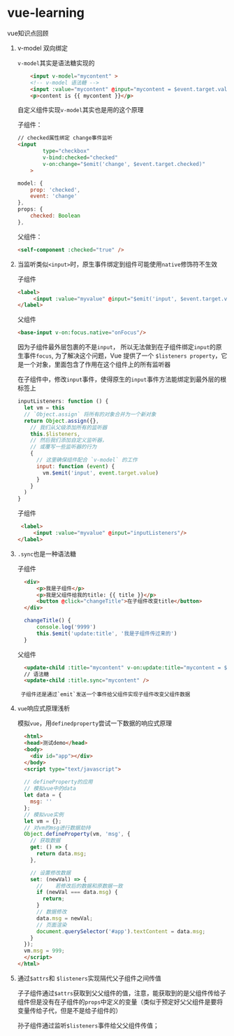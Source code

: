 # vue-learning
vue知识点回顾
1. v-model 双向绑定 

    `v-model`其实是语法糖实现的
    ```html
        <input v-model="mycontent" >
        <!-- v-model 语法糖 -->
        <input :value="mycontent" @input="mycontent = $event.target.value"/>
        <p>content is {{ mycontent }}</p>
    ```
    自定义组件实现`v-model`其实也是用的这个原理
    
    子组件：
    ```html
    // checked属性绑定 change事件监听
    <input
            type="checkbox"
            v-bind:checked="checked"
            v-on:change="$emit('change', $event.target.checked)"
        >
    ```
    ```javascript
    model: {
        prop: 'checked',
        event: 'change'
    },
    props: {
        checked: Boolean
    },
    ```
    父组件：
    ```html
    <self-component :checked="true" />
    ```

2. 当监听类似`<input>`时，原生事件绑定到组件可能使用`native`修饰符不生效

    子组件

    ```html
    <label>
         <input :value="myvalue" @input="$emit('input', $event.target.value)"/>
    </label>
    ```
    父组件
    ```html
    <base-input v-on:focus.native="onFocus"/>
    ```
    因为子组件最外层包裹的不是`input`， 所以无法做到在子组件绑定`input`的原生事件`focus`,
    为了解决这个问题，Vue 提供了一个 `$listeners property`，它是一个对象，里面包含了作用在这个组件上的所有监听器
    
    在子组件中，修改`input`事件，使得原生的`input`事件方法能绑定到最外层的根标签上
    ```javascript
    inputListeners: function () {
      let vm = this
      // `Object.assign` 将所有的对象合并为一个新对象
      return Object.assign({},
        // 我们从父级添加所有的监听器
        this.$listeners,
        // 然后我们添加自定义监听器，
        // 或覆写一些监听器的行为
        {
          // 这里确保组件配合 `v-model` 的工作
          input: function (event) {
            vm.$emit('input', event.target.value)
          }
        }
      )
    }
    ```
    子组件
    ```html
     <label>
         <input :value="myvalue" @input="inputListeners"/>
    </label>
    ```

3. `.sync`也是一种语法糖

      子组件
      ```html
        <div>
            <p>我是子组件</p>
            <p>我是父组件给我的title: {{ title }}</p>
            <button @click="changeTitle">在子组件改变title</button>
        </div>
      ```

      ```javascript
        changeTitle() {
            console.log('9999')
            this.$emit('update:title', '我是子组件传过来的')
        }
      ```
      父组件
      ```html
        <update-child :title="mycontent" v-on:update:title="mycontent = $event"/>
        // 语法糖
        <update-child :title.sync="mycontent" />
      ```
        子组件还是通过`emit`发送一个事件给父组件实现子组件改变父组件数据
      

4. `vue`响应式原理浅析
    
    模拟`vue`，用`definedproperty`尝试一下数据的响应式原理
    ```html
      <html>
      <head>测试demo</head>
      <body>
        <div id="app"></div>
      </body>
      <script type="text/javascript">
      
      // defineProperty的应用
      // 模拟vue中的data
      let data = {
        msg: ''
      };
      // 模拟vue实例
      let vm = {};
      // 对vm的msg进行数据劫持
      Object.defineProperty(vm, 'msg', {
        // 获取数据
        get: () => {
          return data.msg;
        },

        // 设置修改数据
        set: (newVal) => {
          // 	若修改后的数据和原数据一致
          if (newVal === data.msg) {
            return;
          }
          // 数据修改
          data.msg = newVal;
          // 页面渲染
          document.querySelector('#app').textContent = data.msg;
        }
      });
      vm.msg = 999;			
      </script>
    </html>
    ```

  5. 通过`$attrs`和 `$listeners`实现隔代父子组件之间传值
    
     子子组件通过`$attrs`获取到父父组件的值，注意，能获取到的是父组件传给子组件但是没有在子组件的`props`中定义的变量（类似于预定好父父组件是要将变量传给子代，但是不是给子组件的）

     孙子组件通过监听`$listeners`事件给父父组件传值；




